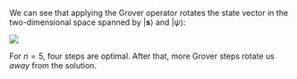 We can see that applying the Grover operator rotates the state vector
in the two-dimensional space spanned by $\vert\mathbf{s}\rangle$ and
$\vert\psi\rangle$:

<img src="pics/rotate.gif">

For $n = 5$, four steps are optimal. After that, more Grover steps
rotate us *away* from the solution.
